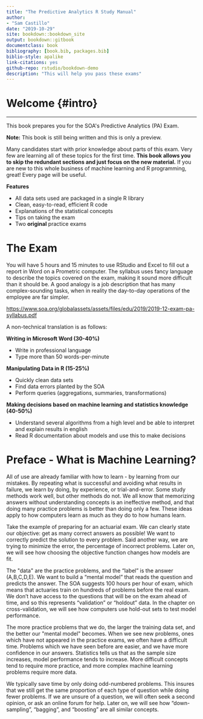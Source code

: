 ```yaml
--- 
title: "The Predictive Analytics R Study Manual"
author: 
- "Sam Castillo"
date: "2019-10-29"
site: bookdown::bookdown_site
output: bookdown::gitbook
documentclass: book
bibliography: [book.bib, packages.bib]
biblio-style: apalike
link-citations: yes
github-repo: rstudio/bookdown-demo
description: "This will help you pass these exams"
---
```

# Welcome {#intro}
---

This book prepares you for the SOA's Predictive Analytics (PA) Exam.  

**Note:** This book is still being written and this is only a preview.

Many candidates start with prior knowledge about parts of this exam.  Very few are learning all of these topics for the first time. **This book allows you to skip the redundant sections and just focus on the new material.**  If you are new to this whole business of machine learning and R programming, great!  Every page will be useful.  

**Features**

- All data sets used are packaged in a single R library
- Clean, easy-to-read, efficient R code
- Explanations of the statistical concepts
- Tips on taking the exam
- Two **original** practice exams

# The Exam

You will have 5 hours and 15 minutes to use RStudio and Excel to fill out a report in Word on a Prometric computer.  The syllabus uses fancy language to describe the topics covered on the exam, making it sound more difficult than it should be.  A good analogy is a job description that has many complex-sounding tasks, when in reality the day-to-day operations of the employee are far simpler.

https://www.soa.org/globalassets/assets/files/edu/2019/2019-12-exam-pa-syllabus.pdf

A non-technical translation is as follows:

**Writing in Microsoft Word (30-40%)**

- Write in professional language
- Type more than 50 words-per-minute

**Manipulating Data in R (15-25%)**

- Quickly clean data sets
- Find data errors planted by the SOA
- Perform queries (aggregations, summaries, transformations)

**Making decisions based on machine learning and statistics knowledge (40-50%)**

- Understand several algorithms from a high level and be able to interpret and explain results in english
- Read R documentation about models and use this to make decisions

# Preface - What is Machine Learning?

All of use are already familiar with how to learn - by learning from our mistakes.  By repeating what is successful and avoiding what results in failure, we learn by doing, by experience, or trial-and-error.  Some study methods work well, but other methods do not.  We all know that memorizing answers without understanding concepts is an ineffective method, and that doing many practice problems is better than doing only a few.  These ideas apply to how computers learn as much as they do to how humans learn.

Take the example of preparing for an actuarial exam.  We can clearly state our objective: get as many correct answers as possible! We want to correctly predict the solution to every problem.  Said another way, we are trying to minimize the error, the percentage of incorrect problems.  Later on, we will see how choosing the objective function changes how models are fit.

The "data" are the practice problems, and the “label” is the answer (A,B,C,D,E).  We want to build a “mental model” that reads the question and predicts the answer.  The SOA suggests 100 hours per hour of exam, which means that actuaries train on hundreds of problems before the real exam.  We don’t have access to the questions that will be on the exam ahead of time, and so this represents “validation” or “holdout” data.  In the chapter on cross-validation, we will see how computers use hold-out sets to test model performance.

The more practice problems that we do, the larger the training data set, and the better our "mental model" becomes.  When we see new problems, ones which have not appeared in the practice exams, we often have a difficult time.  Problems which we have seen before are easier, and we have more confidence in our answers.  Statistics tells us that as the sample size increases, model performance tends to increase.  More difficult concepts tend to require more practice, and more complex machine learning problems require more data.

We typically save time by only doing odd-numbered problems.  This insures that we still get the same proportion of each type of question while doing fewer problems.  If we are unsure of a question, we will often seek a second opinion, or ask an online forum for help.  Later on, we will see how “down-sampling”, “bagging”, and “boosting” are all similar concepts.
